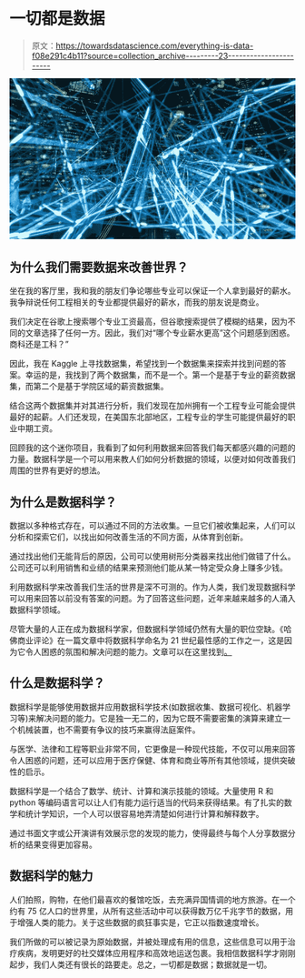 # 一切都是数据

> 原文：<https://towardsdatascience.com/everything-is-data-f08e291c4b11?source=collection_archive---------23----------------------->

![](img/493f9b31dc7896541176a93cd5f5876a.png)

## 为什么我们需要数据来改善世界？

坐在我的客厅里，我和我的朋友们争论哪些专业可以保证一个人拿到最好的薪水。我争辩说任何工程相关的专业都提供最好的薪水，而我的朋友说是商业。

我们决定在谷歌上搜索哪个专业工资最高，但谷歌搜索提供了模糊的结果，因为不同的文章选择了任何一方。因此，我们对“哪个专业薪水更高”这个问题感到困惑。商科还是工科？”

因此，我在 Kaggle 上寻找数据集，希望找到一个数据集来探索并找到问题的答案。幸运的是，我找到了两个数据集，而不是一个。第一个是基于专业的薪资数据集，而第二个是基于学院区域的薪资数据集。

结合这两个数据集并对其进行分析，我们发现在加州拥有一个工程专业可能会提供最好的起薪。人们还发现，在美国东北部地区，工程专业的学生可能提供最好的职业中期工资。

回顾我的这个迷你项目，我看到了如何利用数据来回答我们每天都感兴趣的问题的力量。数据科学是一个可以用来教人们如何分析数据的领域，以便对如何改善我们周围的世界有更好的想法。

## 为什么是数据科学？

数据以多种格式存在，可以通过不同的方法收集。一旦它们被收集起来，人们可以分析和探索它们，以找出如何改善生活的不同方面，从体育到创新。

通过找出他们无能背后的原因，公司可以使用树形分类器来找出他们做错了什么。公司还可以利用销售和业绩的结果来预测他们能从某一特定受众身上赚多少钱。

利用数据科学来改善我们生活的世界是深不可测的。作为人类，我们发现数据科学可以用来回答以前没有答案的问题。为了回答这些问题，近年来越来越多的人涌入数据科学领域。

尽管大量的人正在成为数据科学家，但数据科学领域仍然有大量的职位空缺。《哈佛商业评论》在一篇文章中将数据科学命名为 21 世纪最性感的工作之一，这是因为它令人困惑的氛围和解决问题的能力。文章可以在这里找到[。](https://hbr.org/2012/10/data-scientist-the-sexiest-job-of-the-21st-century)

## 什么是数据科学？

数据科学是能够使用数据并应用数据科学技术(如数据收集、数据可视化、机器学习等)来解决问题的能力。它是独一无二的，因为它既不需要密集的演算来建立一个机械装置，也不需要有争议的技巧来赢得法庭案件。

与医学、法律和工程等职业非常不同，它更像是一种现代技能，不仅可以用来回答令人困惑的问题，还可以应用于医疗保健、体育和商业等所有其他领域，提供突破性的启示。

数据科学是一个结合了数学、统计、计算和演示技能的领域。大量使用 R 和 python 等编码语言可以让人们有能力运行适当的代码来获得结果。有了扎实的数学和统计学知识，一个人可以很容易地弄清楚如何进行计算和解释数字。

通过书面文字或公开演讲有效展示您的发现的能力，使得最终与每个人分享数据分析的结果变得更加容易。

## 数据科学的魅力

人们拍照，购物，在他们最喜欢的餐馆吃饭，去充满异国情调的地方旅游。在一个约有 75 亿人口的世界里，从所有这些活动中可以获得数万亿千兆字节的数据，用于增强人类的能力。关于这些数据的疯狂事实是，它正以指数速度增长。

我们所做的可以被记录为原始数据，并被处理成有用的信息，这些信息可以用于治疗疾病，发明更好的社交媒体应用程序和高效地运送包裹。我相信数据科学才刚刚起步，我们人类还有很长的路要走。总之，一切都是数据；数据就是一切。